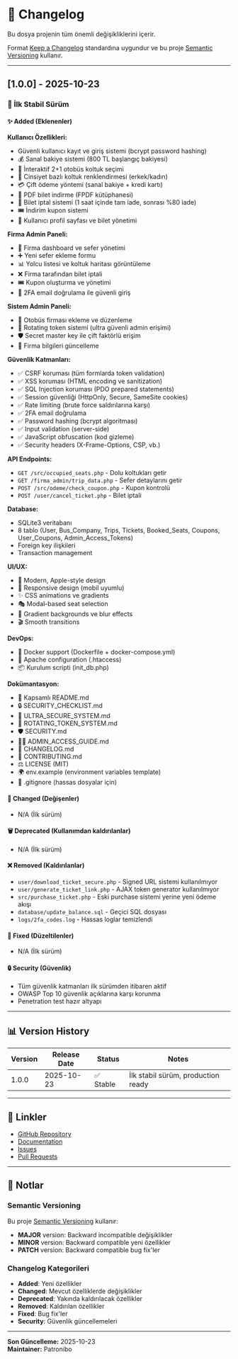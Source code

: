 # 📝 Changelog

Bu dosya projenin tüm önemli değişikliklerini içerir.

Format [Keep a Changelog](https://keepachangelog.com/en/1.0.0/) standardına uygundur ve
bu proje [Semantic Versioning](https://semver.org/spec/v2.0.0.html) kullanır.

---

## [1.0.0] - 2025-10-23

### 🎉 İlk Stabil Sürüm

#### ✨ Added (Eklenenler)

**Kullanıcı Özellikleri:**
- Güvenli kullanıcı kayıt ve giriş sistemi (bcrypt password hashing)
- 💰 Sanal bakiye sistemi (800 TL başlangıç bakiyesi)
- 💺 İnteraktif 2+1 otobüs koltuk seçimi
- 👥 Cinsiyet bazlı koltuk renklendirmesi (erkek/kadın)
- 💳 Çift ödeme yöntemi (sanal bakiye + kredi kartı)
- 📄 PDF bilet indirme (FPDF kütüphanesi)
- 🎫 Bilet iptal sistemi (1 saat içinde tam iade, sonrası %80 iade)
- 🎟️ İndirim kupon sistemi
- 👤 Kullanıcı profil sayfası ve bilet yönetimi

**Firma Admin Paneli:**
- 🚌 Firma dashboard ve sefer yönetimi
- ➕ Yeni sefer ekleme formu
- 📊 Yolcu listesi ve koltuk haritası görüntüleme
- ❌ Firma tarafından bilet iptali
- 🎟️ Kupon oluşturma ve yönetimi
- 🔐 2FA email doğrulama ile güvenli giriş

**Sistem Admin Paneli:**
- 🏢 Otobüs firması ekleme ve düzenleme
- 🔑 Rotating token sistemi (ultra güvenli admin erişimi)
- 🛡️ Secret master key ile çift faktörlü erişim
- 📝 Firma bilgileri güncelleme

**Güvenlik Katmanları:**
- ✅ CSRF koruması (tüm formlarda token validation)
- ✅ XSS koruması (HTML encoding ve sanitization)
- ✅ SQL Injection koruması (PDO prepared statements)
- ✅ Session güvenliği (HttpOnly, Secure, SameSite cookies)
- ✅ Rate limiting (brute force saldırılarına karşı)
- ✅ 2FA email doğrulama
- ✅ Password hashing (bcrypt algoritması)
- ✅ Input validation (server-side)
- ✅ JavaScript obfuscation (kod gizleme)
- ✅ Security headers (X-Frame-Options, CSP, vb.)

**API Endpoints:**
- `GET /src/occupied_seats.php` - Dolu koltukları getir
- `GET /firma_admin/trip_data.php` - Sefer detaylarını getir
- `POST /src/odeme/check_coupon.php` - Kupon kontrolü
- `POST /user/cancel_ticket.php` - Bilet iptali

**Database:**
- SQLite3 veritabanı
- 8 tablo (User, Bus_Company, Trips, Tickets, Booked_Seats, Coupons, User_Coupons, Admin_Access_Tokens)
- Foreign key ilişkileri
- Transaction management

**UI/UX:**
- 🎨 Modern, Apple-style design
- 📱 Responsive design (mobil uyumlu)
- ✨ CSS animations ve gradients
- 🎭 Modal-based seat selection
- 🌈 Gradient backgrounds ve blur effects
- 🎬 Smooth transitions

**DevOps:**
- 🐳 Docker support (Dockerfile + docker-compose.yml)
- 🍎 Apache configuration (.htaccess)
- 📦 Kurulum scripti (init_db.php)

**Dokümantasyon:**
- 📖 Kapsamlı README.md
- 🔒 SECURITY_CHECKLIST.md
- 🔐 ULTRA_SECURE_SYSTEM.md
- 🔄 ROTATING_TOKEN_SYSTEM.md
- 🛡️ SECURITY.md
- 👨‍💼 ADMIN_ACCESS_GUIDE.md
- 📝 CHANGELOG.md
- 🤝 CONTRIBUTING.md
- ⚖️ LICENSE (MIT)
- 🌍 env.example (environment variables template)
- 📝 .gitignore (hassas dosyalar için)

#### 🔧 Changed (Değişenler)
- N/A (İlk sürüm)

#### 🗑️ Deprecated (Kullanımdan kaldırılanlar)
- N/A (İlk sürüm)

#### ❌ Removed (Kaldırılanlar)
- `user/download_ticket_secure.php` - Signed URL sistemi kullanılmıyor
- `user/generate_ticket_link.php` - AJAX token generator kullanılmıyor
- `src/purchase_ticket.php` - Eski purchase sistemi yerine yeni ödeme akışı
- `database/update_balance.sql` - Geçici SQL dosyası
- `logs/2fa_codes.log` - Hassas loglar temizlendi

#### 🐛 Fixed (Düzeltilenler)
- N/A (İlk sürüm)

#### 🔒 Security (Güvenlik)
- Tüm güvenlik katmanları ilk sürümden itibaren aktif
- OWASP Top 10 güvenlik açıklarına karşı korunma
- Penetration test hazır altyapı

---


## 📊 Version History

| Version | Release Date | Status | Notes |
|---------|-------------|--------|-------|
| 1.0.0   | 2025-10-23  | ✅ Stable | İlk stabil sürüm, production ready |

---

## 🔗 Linkler

- [GitHub Repository](https://github.com/Patronibo/siber-otobus)
- [Documentation](https://github.com/Patronibo/siber-otobus/wiki)
- [Issues](https://github.com/Patronibo/siber-otobus/issues)
- [Pull Requests](https://github.com/Patronibo/siber-otobus/pulls)

---

## 📝 Notlar

### Semantic Versioning
Bu proje [Semantic Versioning](https://semver.org/) kullanır:
- **MAJOR** version: Backward incompatible değişiklikler
- **MINOR** version: Backward compatible yeni özellikler
- **PATCH** version: Backward compatible bug fix'ler

### Changelog Kategorileri
- **Added**: Yeni özellikler
- **Changed**: Mevcut özelliklerde değişiklikler
- **Deprecated**: Yakında kaldırılacak özellikler
- **Removed**: Kaldırılan özellikler
- **Fixed**: Bug fix'ler
- **Security**: Güvenlik güncellemeleri

---

**Son Güncelleme:** 2025-10-23  
**Maintainer:** Patronibo

